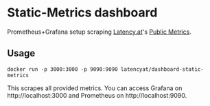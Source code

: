 # Static-Metrics dashboard

Prometheus+Grafana setup scraping [Latency.at](https://latency.at)'s [Public
Metrics](https://pub.latency.at/).

## Usage
```
docker run -p 3000:3000 -p 9090:9090 latencyat/dashboard-static-metrics
```

This scrapes all provided metrics. You can access Grafana on
http://localhost:3000 and Prometheus on http://localhost:9090.
